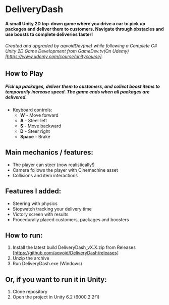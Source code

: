 # DeliveryDash
#### A small Unity 2D top-down game where you drive a car to pick up packages and deliver them to customers. Navigate through obstacles and use boosts to complete deliveries faster!
###### Created and upgraded by aqvoidDev(me) while following a Complete C# Unity 2D Game Development from GameDev.tv(On Udemy)[https://www.udemy.com/course/unitycourse].

## How to Play

##### Pick up packages, deliver them to customers, and collect boost items to temporarily increase speed. The game ends when all packages are delivered.

- Keyboard controls:
  - **W** - Move forward
  - **A** - Steer left
  - **S** - Move backward
  - **D** - Steer right
  - **Space** - Brake

## Main mechanics / features:
- The player can steer (now realistically!)
- Camera follows the player with Cinemachine asset
- Collisions and item interactions

## Features I added:
- Steering with physics
- Stopwatch tracking your delivery time
- Victory screen with results
- Procedurally placed customers, packages and boosters

## How to run:
1. Install the latest build DeliveryDash_vX.X.zip from Releases [https://github.com/aqvoid/DeliveryDash/releases]
2. Unzip the archive
3. Run DeliveryDash.exe (Windows)

## Or, if you want to run it in Unity:
1. Clone repository
2. Open the project in Unity 6.2 (6000.2.2f1)
